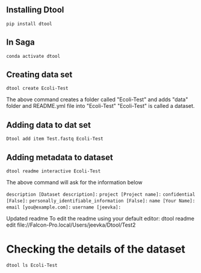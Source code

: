 ## Installing Dtool 
`pip install dtool`

## In Saga
`conda activate dtool`

## Creating data set 
`dtool create Ecoli-Test`

The above command creates a folder called "Ecoli-Test" and adds "data" folder and README.yml file into "Ecoli-Test"
"Ecoli-Test" is called a dataset. 

## Adding data to dat set
`Dtool add item Test.fastq Ecoli-Test`

## Adding metadata to dataset  
`dtool readme interactive Ecoli-Test`

The above command will ask for the information below

`description [Dataset description]:`
`project [Project name]:`
`confidential [False]:`
`personally_identifiable_information [False]:`
`name [Your Name]:`
`email [you@example.com]:`
`username [jeevka]:`

Updated readme
To edit the readme using your default editor:
dtool readme edit file://Falcon-Pro.local/Users/jeevka/Dtool/Test2

# Checking the details of the dataset
`dtool ls Ecoli-Test`
